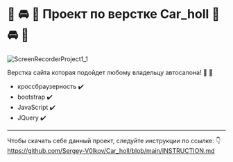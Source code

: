 
 # :truck: :oncoming_automobile: :red_car: Проект по верстке Car_holl :truck: :oncoming_automobile: :red_car:



![ScreenRecorderProject1_1](https://github.com/user-attachments/assets/d846f761-f9c6-40a5-8cec-67cf3d62cff8)


Верстка сайта которая подойдет любому владельцу автосалона! :oncoming_taxi: :articulated_lorry:
- кроссбраузерность :heavy_check_mark:
- bootstrap :heavy_check_mark:
- JavaScript :heavy_check_mark:
- JQuery :heavy_check_mark:
---
Чтобы скачать себе данный проект, следуйте инструкции по ссылке: :point_down:
https://github.com/Sergey-V0lkov/Car_holl/blob/main/INSTRUCTION.md
